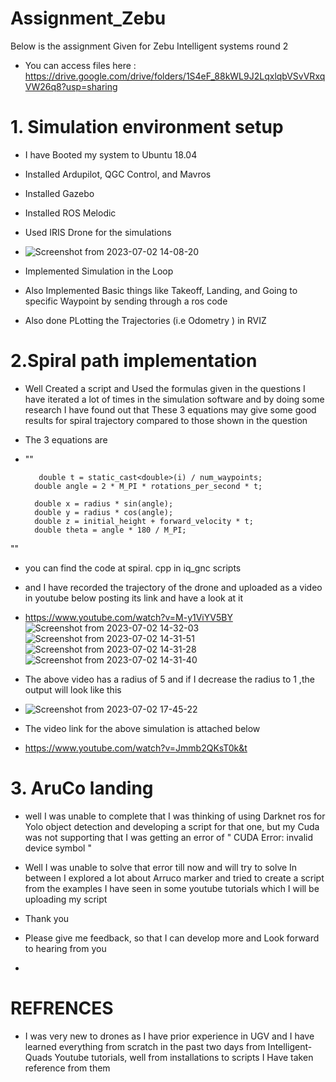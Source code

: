 # Assignment_Zebu
Below is the assignment Given for Zebu Intelligent systems round 2 
- You can access files here : https://drive.google.com/drive/folders/1S4eF_88kWL9J2LqxlqbVSvVRxqVW26q8?usp=sharing 

# 1. Simulation environment setup
- I have Booted my system to Ubuntu 18.04 
- Installed Ardupilot, QGC Control, and Mavros
- Installed Gazebo 
- Installed ROS Melodic 
- Used IRIS Drone for the simulations 
- ![Screenshot from 2023-07-02 14-08-20](https://github.com/SampathGanesh01/Assignment_Zebu/assets/84275114/d69cff4b-28fe-4fbb-a2bc-79345d61e8c2)

- Implemented Simulation in the Loop
- Also Implemented Basic things like Takeoff, Landing, and Going to specific Waypoint by sending through a ros code 
- Also done PLotting the Trajectories (i.e Odometry ) in RVIZ

# 2.Spiral path implementation

- Well Created a script and Used the formulas given in the questions I have iterated a lot of times in the simulation software and by doing some research I have found out that These 3 equations may give some good results for spiral trajectory compared to those shown in the question
- The 3 equations are
- ""
  
 		 double t = static_cast<double>(i) / num_waypoints;
		double angle = 2 * M_PI * rotations_per_second * t;

		double x = radius * sin(angle);
		double y = radius * cos(angle);
		double z = initial_height + forward_velocity * t;
		double theta = angle * 180 / M_PI;
"" 
- you can find the code at spiral. cpp in iq_gnc scripts 
- and I have recorded the trajectory of the drone and uploaded as a video in youtube below posting its link and have a look at it
- https://www.youtube.com/watch?v=M-y1ViYV5BY
![Screenshot from 2023-07-02 14-32-03](https://github.com/SampathGanesh01/Assignment_Zebu/assets/84275114/f22b95a2-9474-4054-a87a-ca84a5b0c95b)
![Screenshot from 2023-07-02 14-31-51](https://github.com/SampathGanesh01/Assignment_Zebu/assets/84275114/0a5089f9-ed8e-4215-aa90-9557fabeccf9)
![Screenshot from 2023-07-02 14-31-28](https://github.com/SampathGanesh01/Assignment_Zebu/assets/84275114/879fde98-081c-4241-a01a-6bd081ca4e96)
![Screenshot from 2023-07-02 14-31-40](https://github.com/SampathGanesh01/Assignment_Zebu/assets/84275114/c48643e7-dbc7-4c76-b47b-ee5b69c88ec6)
- The above video has a radius of 5 and if I decrease the radius to 1 ,the output will look like this
- ![Screenshot from 2023-07-02 17-45-22](https://github.com/SampathGanesh01/Assignment_Zebu/assets/84275114/86d2f05f-f10f-4176-9221-673a9833b9be)

- The video link for the above simulation is attached below
- https://www.youtube.com/watch?v=Jmmb2QKsT0k&t
  

# 3. AruCo landing 
- well I was unable to complete that I was thinking of using Darknet ros for Yolo object detection and developing a script for that one,  but my Cuda was not supporting that I was getting an error of  " CUDA Error: invalid device symbol "
- Well I was unable to solve that error till now and will try to solve In between I explored a lot about Arruco marker and tried to create a script from the examples I have seen in some youtube tutorials which I will be uploading my script

- Thank you
- Please give me  feedback, so that I can develop more and Look forward to hearing from you
- 
# REFRENCES
- I was very new to drones as I have prior experience in UGV and I have learned everything from scratch in the past two days from Intelligent-Quads  Youtube tutorials, well from installations to scripts I Have taken reference from them 

